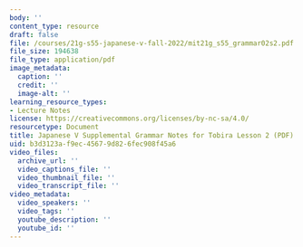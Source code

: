 ```yaml
---
body: ''
content_type: resource
draft: false
file: /courses/21g-s55-japanese-v-fall-2022/mit21g_s55_grammar02s2.pdf
file_size: 194638
file_type: application/pdf
image_metadata:
  caption: ''
  credit: ''
  image-alt: ''
learning_resource_types:
- Lecture Notes
license: https://creativecommons.org/licenses/by-nc-sa/4.0/
resourcetype: Document
title: Japanese V Supplemental Grammar Notes for Tobira Lesson 2 (PDF)
uid: b3d3123a-f9ec-4567-9d82-6fec908f45a6
video_files:
  archive_url: ''
  video_captions_file: ''
  video_thumbnail_file: ''
  video_transcript_file: ''
video_metadata:
  video_speakers: ''
  video_tags: ''
  youtube_description: ''
  youtube_id: ''
---
```

